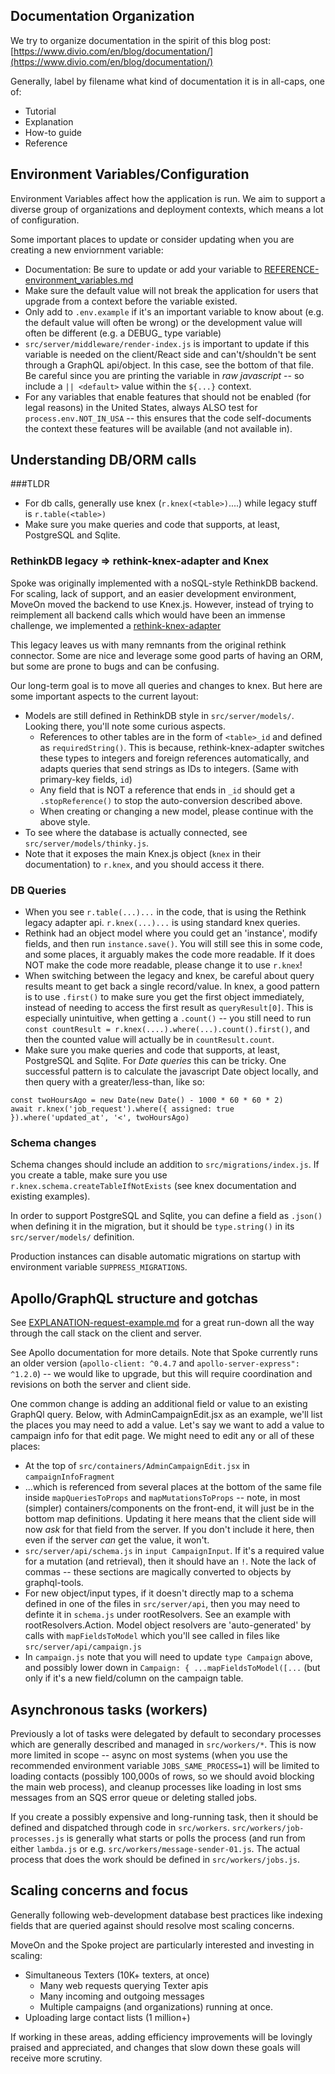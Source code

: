## Documentation Organization

We try to organize documentation in the spirit of this blog post:
  [https://www.divio.com/en/blog/documentation/](https://www.divio.com/en/blog/documentation/)

Generally, label by filename what kind of documentation it is in all-caps, one of:

* Tutorial
* Explanation
* How-to guide
* Reference

## Environment Variables/Configuration

Environment Variables affect how the application is run. We aim to support a
diverse group of organizations and deployment contexts, which means a lot of configuration.

Some important places to update or consider updating when you are creating a new
enviornment variable:

* Documentation: Be sure to update or add your variable to [REFERENCE-environment_variables.md](./REFERENCE-environment_variables.md)
* Make sure the default value will not break the application for users that upgrade from a context before the variable existed.
* Only add to `.env.example` if it's an important variable to know about (e.g. the default value will often be wrong) or the development value will often be different (e.g. a DEBUG_ type variable)
* `src/server/middleware/render-index.js` is important to update if this variable is needed on the client/React side and can't/shouldn't be sent through a GraphQL api/object.  In this case, see the bottom of that file.  Be careful since you are printing the variable in *raw javascript* -- so include a `|| <default>` value within the `${...}` context.
* For any variables that enable features that should not be enabled (for legal reasons) in the United States, always ALSO test for `process.env.NOT_IN_USA` -- this ensures that the code self-documents the context these features will be available (and not available in).


## Understanding DB/ORM calls

###TLDR

* For db calls, generally use knex (`r.knex(<table>)`....) while legacy stuff is `r.table(<table>)`
* Make sure you make queries and code that supports, at least, PostgreSQL and Sqlite.

### RethinkDB legacy => rethink-knex-adapter and Knex

Spoke was originally implemented with a noSQL-style RethinkDB backend.
For scaling, lack of support, and an easier development environment, MoveOn moved the backend to
use Knex.js. However, instead of trying to reimplement all backend calls which would have been
an immense challenge, we implemented a [rethink-knex-adapter](https://github.com/MoveOnOrg/rethink-knex-adapter)

This legacy leaves us with many remnants from the original rethink connector. Some are nice and leverage
some good parts of having an ORM, but some are prone to bugs and can be confusing.

Our long-term goal is to move all queries and changes to knex. But here are some important aspects to the
current layout:

* Models are still defined in RethinkDB style in `src/server/models/`.
  Looking there, you'll note some curious aspects.
  * References to other tables are in the form of `<table>_id` and defined as `requiredString()`. This is because, rethink-knex-adapter switches these types to integers and foreign references automatically, and adapts queries that send strings as IDs to integers.  (Same with primary-key fields, `id`)
  * Any field that is NOT a reference that ends in `_id` should get a `.stopReference()` to stop the auto-conversion described above.
  * When creating or changing a new model, please continue with the above style.
* To see where the database is actually connected, see `src/server/models/thinky.js`.
* Note that it exposes the main Knex.js object (`knex` in their documentation) to `r.knex`, and you should access it there.

### DB Queries

* When you see `r.table(...)...` in the code, that is using the Rethink legacy adapter api.
  `r.knex(...)...` is using standard knex queries.
* Rethink had an object model where you could get an 'instance', modify fields, and then run `instance.save()`.
  You will still see this in some code, and some places, it arguably makes the code more readable.
  If it does NOT make the code more readable, please change it to use `r.knex`!
* When switching between the legacy and knex, be careful about query results meant to get back a single record/value.
  In knex, a good pattern is to use `.first()`
  to make sure you get the first object immediately, instead of needing to access the first result as `queryResult[0]`.
  This is especially unintuitive, when getting a `.count()` -- you still need to
  run `const countResult = r.knex(....).where(...).count().first()`, and then the counted value will actually
  be in `countResult.count`.
* Make sure you make queries and code that supports, at least, PostgreSQL and Sqlite.  For *Date queries* this
  can be tricky.  One successful pattern is to calculate the javascript Date object locally, and then
  query with a greater/less-than, like so:

```
const twoHoursAgo = new Date(new Date() - 1000 * 60 * 60 * 2)
await r.knex('job_request').where({ assigned: true }).where('updated_at', '<', twoHoursAgo)
```

### Schema changes

Schema changes should include an addition to `src/migrations/index.js`.  If you create a table, make sure you use
`r.knex.schema.createTableIfNotExists` (see knex documentation and existing examples).

In order to support PostgreSQL and Sqlite, you can define a field as `.json()` when defining it in the
migration, but it should be `type.string()` in its `src/server/models/` definition.

Production instances can disable automatic migrations on startup with environment variable `SUPPRESS_MIGRATIONS`.


## Apollo/GraphQL structure and gotchas

See [EXPLANATION-request-example.md](./EXPLANATION-request-example.md) for a great run-down all the
way through the call stack on the client and server.

See Apollo documentation for more details. Note that Spoke currently runs an older version
(`apollo-client: ^0.4.7` and `apollo-server-express": ^1.2.0`) -- we would like to upgrade, but
this will require coordination and revisions on both the server and client side.

One common change is adding an additional field or value to an existing GraphQl query. Below, with
AdminCampaignEdit.jsx as an example, we'll list the places you may need to add a value.  Let's say
we want to add a value to campaign info for that edit page. We might need to edit any or all of these places:

* At the top of `src/containers/AdminCampaignEdit.jsx` in `campaignInfoFragment`
* ...which is referenced from several places at the bottom of the same file
  inside `mapQueriesToProps` and `mapMutationsToProps` -- note, in most (simpler) containers/components
  on the front-end, it will just be in the bottom map definitions.
  Updating it here means that the client side will now *ask* for that field from the server. If you don't
  include it here, then even if the server *can* get the value, it won't.
* `src/server/api/schema.js` in `input CampaignInput`. If it's a required value for a mutation (and retrieval),
  then it should have an `!`. Note the lack of commas -- these sections are magically converted to objects by
  graphql-tools.
* For new object/input types, if it doesn't directly map to a schema defined in one of the files in `src/server/api`,
  then you may need to definte it in `schema.js` under rootResolvers.  See an example with rootResolvers.Action.
  Model object resolvers are 'auto-generated' by calls with `mapFieldsToModel` which you'll
  see called in files like `src/server/api/campaign.js`
* In `campaign.js` note that you will need to update `type Campaign` above, and possibly lower down in `Campaign: { ...mapFieldsToModel([...` (but only if it's a new field/column on the campaign table.


## Asynchronous tasks (workers)

Previously a lot of tasks were delegated by default to secondary processes which are generally
described and managed in `src/workers/*`.  This is now more limited in scope -- async on most systems
(when you use the recommended environment variable `JOBS_SAME_PROCESS=1`) will be limited to
loading contacts (possibly 100,000s of rows, so we should avoid blocking the main web process),
and cleanup processes like loading in lost sms messages from an SQS error queue or deleting stalled jobs.

If you create a possibly expensive and long-running task, then it should be defined and dispatched through
code in `src/workers`.  `src/workers/job-processes.js` is generally what starts or polls the process (and
run from either `lambda.js` or e.g. `src/workers/message-sender-01.js`.  The actual process that does the
work should be defined in `src/workers/jobs.js`.


## Scaling concerns and focus

Generally following web-development database best practices like indexing fields that are queried against
should resolve most scaling concerns.

MoveOn and the Spoke project are particularly interested and investing in scaling:

* Simultaneous Texters (10K+ texters, at once)
  * Many web requests querying Texter apis
  * Many incoming and outgoing messages
  * Multiple campaigns (and organizations) running at once.
* Uploading large contact lists (1 million+)

If working in these areas, adding efficiency improvements will be lovingly praised and appreciated,
and changes that slow down these goals will receive more scrutiny.

